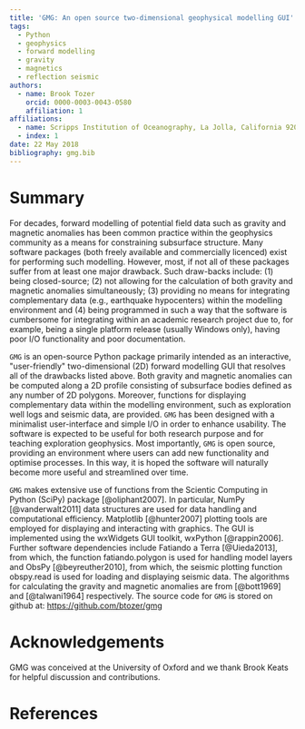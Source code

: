 ```yaml
---
title: 'GMG: An open source two-dimensional geophysical modelling GUI'
tags:
  - Python
  - geophysics
  - forward modelling
  - gravity
  - magnetics
  - reflection seismic
authors:
  - name: Brook Tozer
    orcid: 0000-0003-0043-0580
    affiliation: 1
affiliations:
  - name: Scripps Institution of Oceanography, La Jolla, California 92093, USA
  - index: 1
date: 22 May 2018
bibliography: gmg.bib
---
```


# Summary
 
For decades, forward modelling of potential field data such as gravity and magnetic 
anomalies has been common practice within the geophysics community as a means for 
constraining subsurface structure. Many software packages (both freely available 
and commercially licenced) exist for performing such modelling. However, most, if not 
all of these packages suffer from at least one major drawback. Such draw-backs
include: (1) being closed-source; (2) not allowing for the calculation of both
gravity and magnetic anomalies simultaneously; (3) providing no means for integrating 
complementary data (e.g., earthquake hypocenters) within the modelling environment and 
(4) being programmed in such a way that the software is cumbersome for integrating within 
an academic research project due to, for example, being a single platform release (usually 
Windows only), having poor I/O functionality and poor documentation.

``GMG`` is an open-source Python package primarily intended as an interactive, 
"user-friendly" two-dimensional (2D) forward modelling GUI that resolves all of the 
drawbacks  listed above. Both gravity and magnetic anomalies can be computed along a 2D
profile consisting of subsurface bodies defined as any number of 2D polygons. 
Moreover, functions for displaying complementary data within the modelling environment, 
such as exploration well logs and seismic data, are provided. ``GMG`` has been designed 
with a minimalist user-interface and simple I/O in order to enhance usability. The software 
is expected to be useful for both research purpose and for teaching exploration geophysics. 
Most importantly, ``GMG`` is open source, providing an environment where
users can add new functionality and optimise processes. In this way, it is hoped the 
software will naturally become more useful and streamlined over time.  

``GMG`` makes extensive use of functions from
the Scientic Computing in Python (SciPy) package [@oliphant2007]. In
particular, NumPy [@vanderwalt2011] data structures are used for data
handling and computational efficiency. Matplotlib [@hunter2007] plotting tools
are employed for displaying and interacting with graphics. The GUI is
implemented using the wxWidgets GUI toolkit, wxPython [@rappin2006].
Further software dependencies include Fatiando a Terra [@Uieda2013],
from which, the function fatiando.polygon is used for handling model layers and
ObsPy [@beyreuther2010], from which, the seismic plotting function
obspy.read is used for loading and displaying seismic data. The algorithms for calculating the
gravity and magnetic anomalies are from [@bott1969] and [@talwani1964] respectively. 
The source code for ``GMG`` is stored on github at: https://github.com/btozer/gmg

# Acknowledgements

GMG was conceived at the University of Oxford and we thank Brook Keats for helpful discussion and contributions.

# References
